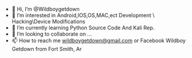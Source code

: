 - 👋 Hi, I’m @Wildboygetdown
- 👀 I’m interested in Android,IOS,OS,MAC,ect Development \ Hacking\Device Modifications
- 🌱 I’m currently learning Python Source Code And Kali Rep.
- 💞️ I’m looking to collaborate on ...
- 📫 How to reach me wildboygetdown@gmail.com or Facebook Wildboy Getdown from Fort Smith, Ar

<!---
Wildboygetdown/Wildboygetdown is a ✨ special ✨ repository because its `README.md` (this file) appears on your GitHub profile.
You can click the Preview link to take a look at your changes.
--->
